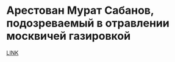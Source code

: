 # Арестован Мурат Сабанов, подозреваемый в отравлении москвичей газировкой



[LINK](https://varlamov.ru/3495351.html)